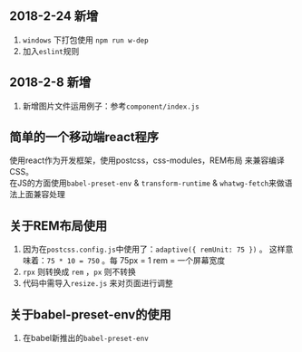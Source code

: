 ## 2018-2-24 新增
1. `windows` 下打包使用 ```npm run w-dep```
2. 加入```eslint```规则
## 2018-2-8 新增
1. 新增图片文件运用例子：参考```component/index.js```
## 简单的一个移动端react程序
使用react作为开发框架，使用postcss，css-modules，REM布局 来兼容编译CSS。  
在JS的方面使用```babel-preset-env``` & ```transform-runtime``` & ```whatwg-fetch```来做语法上面兼容处理  
## 关于REM布局使用
1. 因为在```postcss.config.js```中使用了：```adaptive({ remUnit: 75 })``` 。 这样意味着：```75 * 10 = 750``` 。每 75px = 1 rem = 一个屏幕宽度  
2. `rpx` 则转换成 `rem` ，`px` 则不转换
3. 代码中需导入```resize.js``` 来对页面进行调整
## 关于babel-preset-env的使用
1. 在babel新推出的```babel-preset-env```